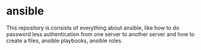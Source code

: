 # ansible
This repository is consists of everything about ansible, like how to do password less authentication from one server to another server and how to create a files, ansible playbooks, ansible roles
